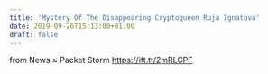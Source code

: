 ```yaml
---
title: 'Mystery Of The Disappearing Cryptoqueen Ruja Ignatova'
date: 2019-09-26T15:13:00+01:00
draft: false
---
```


  
  
from News ≈ Packet Storm https://ift.tt/2mRLCPF